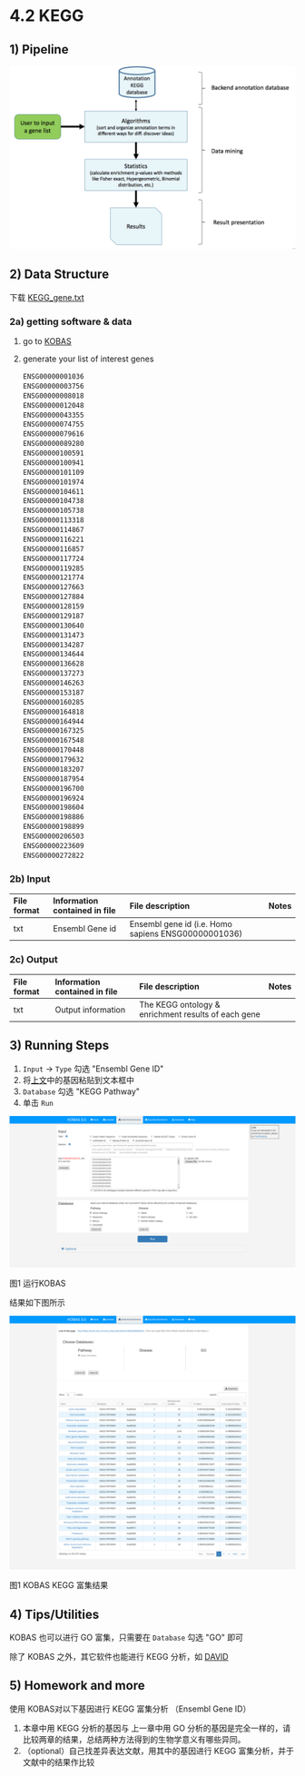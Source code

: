 # 4.2 KEGG

## 1\) Pipeline

![](../../.gitbook/assets/keggpipeline.png)

## 2\) Data Structure

下载 [KEGG\_gene.txt](https://cloud.tsinghua.edu.cn/f/3425076974d34889ae65/?dl=1)

### 2a\) getting software & data <a id="kegg-install"></a>

1. go to [KOBAS](http://kobas.cbi.pku.edu.cn/anno_iden.php)
2. generate your list of interest genes

   ```bash
   ENSG00000001036
   ENSG00000003756
   ENSG00000008018
   ENSG00000012048
   ENSG00000043355
   ENSG00000074755
   ENSG00000079616
   ENSG00000089280
   ENSG00000100591
   ENSG00000100941
   ENSG00000101109
   ENSG00000101974
   ENSG00000104611
   ENSG00000104738
   ENSG00000105738
   ENSG00000113318
   ENSG00000114867
   ENSG00000116221
   ENSG00000116857
   ENSG00000117724
   ENSG00000119285
   ENSG00000121774
   ENSG00000127663
   ENSG00000127884
   ENSG00000128159
   ENSG00000129187
   ENSG00000130640
   ENSG00000131473
   ENSG00000134287
   ENSG00000134644
   ENSG00000136628
   ENSG00000137273
   ENSG00000146263
   ENSG00000153187
   ENSG00000160285
   ENSG00000164818
   ENSG00000164944
   ENSG00000167325
   ENSG00000167548
   ENSG00000170448
   ENSG00000179632
   ENSG00000183207
   ENSG00000187954
   ENSG00000196700
   ENSG00000196924
   ENSG00000198604
   ENSG00000198886
   ENSG00000198899
   ENSG00000206503
   ENSG00000223609
   ENSG00000272822
   ```

### 2b\) Input

| **File format** | **Information contained in file** | **File description** | **Notes** |
| :--- | :--- | :--- | :--- |
| txt | Ensembl Gene id | Ensembl gene id \(i.e. Homo sapiens ENSG00000001036\) |  |

### 2c\) Output

| **File format** | **Information contained in file** | **File description** | **Notes** |
| :--- | :--- | :--- | :--- |
| txt | Output information | The KEGG ontology & enrichment results of each gene |  |

## 3\) Running Steps

1. `Input` -&gt; `Type` 勾选 "Ensembl Gene ID"
2. 将[上文](4.2.kegg.md#kegg-install)中的基因粘贴到文本框中
3. `Database` 勾选 "KEGG Pathway"
4. 单击 `Run`

![](../../.gitbook/assets/kegg-run.png)

图1 运行KOBAS

结果如下图所示

![](../../.gitbook/assets/kegg-result.png)

图1 KOBAS KEGG 富集结果

## 4\) Tips/Utilities

KOBAS 也可以进行 GO 富集，只需要在 `Database` 勾选 "GO" 即可

除了 KOBAS 之外，其它软件也能进行 KEGG 分析，如 [DAVID](https://david.ncifcrf.gov/)

## 5\) Homework and more

使用 KOBAS对以下基因进行 KEGG 富集分析 （Ensembl Gene ID）

1. 本章中用 KEGG 分析的基因与 上一章中用 GO 分析的基因是完全一样的，请比较两章的结果，总结两种方法得到的生物学意义有哪些异同。
2. （optional）自己找差异表达文献，用其中的基因进行 KEGG 富集分析，并于文献中的结果作比较

